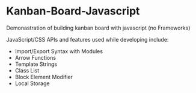 # Kanban-Board-Javascript
Demonastration of building kanban board with javascript (no Frameworks)

JavaScript/CSS APIs and features used while developing include:

- Import/Export Syntax with Modules
- Arrow Functions
- Template Strings
- Class List
- Block Element Modifier
- Local Storage
